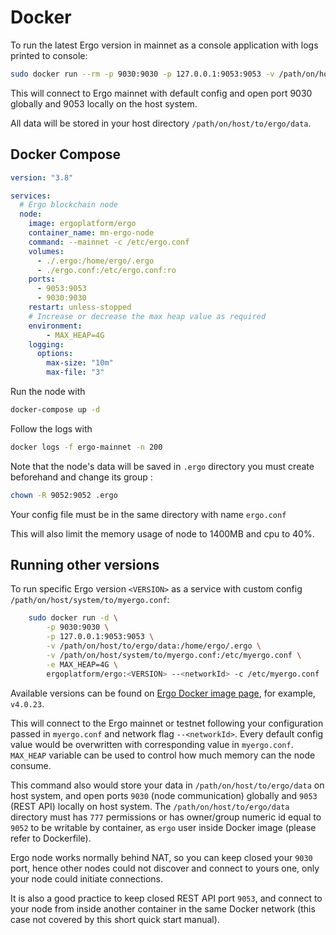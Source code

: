 # Docker

To run the latest Ergo version in mainnet as a console application with logs printed to console:


```bash
sudo docker run --rm -p 9030:9030 -p 127.0.0.1:9053:9053 -v /path/on/host/to/ergo/data:/home/ergo/.ergo ergoplatform/ergo --mainnet
```
This will connect to Ergo mainnet with default config and open port 9030 globally and 9053 locally on the host system. 

All data will be stored in your host directory `/path/on/host/to/ergo/data`.




## Docker Compose

```yaml
version: "3.8"

services:
  # Ergo blockchain node
  node:
    image: ergoplatform/ergo
    container_name: mn-ergo-node
    command: --mainnet -c /etc/ergo.conf
    volumes:
      - ./.ergo:/home/ergo/.ergo
      - ./ergo.conf:/etc/ergo.conf:ro
    ports:
      - 9053:9053
      - 9030:9030
    restart: unless-stopped
    # Increase or decrease the max heap value as required
    environment:
        - MAX_HEAP=4G
    logging:
      options:
        max-size: "10m"
        max-file: "3"
```

Run the node with

```bash
docker-compose up -d
```

Follow the logs with

```bash
docker logs -f ergo-mainnet -n 200
```

Note that the node's data will be saved in `.ergo` directory you must create beforehand and change its group : 

```bash
chown -R 9052:9052 .ergo
```

Your config file must be in the same directory with name `ergo.conf`

This will also limit the memory usage of node to 1400MB and cpu to 40%.


## Running other versions

To run specific Ergo version `<VERSION>` as a service with custom config `/path/on/host/system/to/myergo.conf`:

```bash
    sudo docker run -d \
        -p 9030:9030 \
        -p 127.0.0.1:9053:9053 \
        -v /path/on/host/to/ergo/data:/home/ergo/.ergo \
        -v /path/on/host/system/to/myergo.conf:/etc/myergo.conf \
        -e MAX_HEAP=4G \
        ergoplatform/ergo:<VERSION> --<networkId> -c /etc/myergo.conf
```
Available versions can be found on [Ergo Docker image page](https://hub.docker.com/r/ergoplatform/ergo/tags), for example, `v4.0.23`.

This will connect to the Ergo mainnet or testnet following your configuration passed in `myergo.conf` and network flag `--<networkId>`. Every default config value would be overwritten with corresponding value in `myergo.conf`. `MAX_HEAP` variable can be used to control how much memory can the node consume.

This command also would store your data in `/path/on/host/to/ergo/data` on host system, and open ports `9030` (node communication) globally and `9053` (REST API) locally on host system. The `/path/on/host/to/ergo/data` directory must has `777` permissions or has owner/group numeric id equal to `9052` to be writable by container, as `ergo` user inside Docker image (please refer to Dockerfile).

Ergo node works normally behind NAT, so you can keep closed your `9030` port, hence other nodes could not discover and connect to yours one, only your node could initiate connections.

It is also a good practice to keep closed REST API port `9053`, and connect to your node from inside another container in the same Docker network (this case not covered by this short quick start manual).

